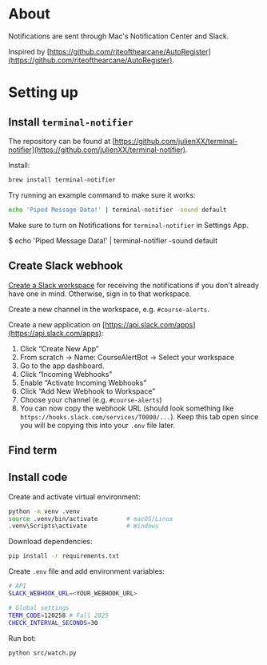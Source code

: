 # About

Notifications are sent through Mac's Notification Center and Slack.

Inspired by [https://github.com/riteofthearcane/AutoRegister](https://github.com/riteofthearcane/AutoRegister).

# Setting up

## Install `terminal-notifier`

The repository can be found at [https://github.com/julienXX/terminal-notifier](https://github.com/julienXX/terminal-notifier).

Install:

```bash
brew install terminal-notifier
```

Try running an example command to make sure it works:

```bash
echo 'Piped Message Data!' | terminal-notifier -sound default
```

Make sure to turn on Notifications for `terminal-notifier` in Settings App.

$ echo 'Piped Message Data!' | terminal-notifier -sound default

## Create Slack webhook

[Create a Slack workspace](https://slack.com/create) for receiving the notifications if you don't already have one in mind. Otherwise, sign in to that workspace.

Create a new channel in the workspace, e.g. `#course-alerts`.

Create a new application on [https://api.slack.com/apps](https://api.slack.com/apps):

1. Click “Create New App”
2. From scratch → Name: CourseAlertBot → Select your workspace
3. Go to the app dashboard.
4. Click “Incoming Webhooks”
5. Enable “Activate Incoming Webhooks”
6. Click “Add New Webhook to Workspace”
7. Choose your channel (e.g. `#course-alerts`)
8. You can now copy the webhook URL (should look something like `https://hooks.slack.com/services/T0000/...`). Keep this tab open since you will be copying this into your `.env` file later.

## Find term

## Install code

Create and activate virtual environment:

```bash
python -m venv .venv
source .venv/bin/activate        # macOS/Linux
.venv\Scripts\activate           # Windows
```

Download dependencies:

```bash
pip install -r requirements.txt
```

Create `.env` file and add environment variables:

```bash
# API
SLACK_WEBHOOK_URL=<YOUR_WEBHOOK_URL>

# Global settings
TERM_CODE=120258 # Fall 2025
CHECK_INTERVAL_SECONDS=30
```

Run bot:

```bash
python src/watch.py
```
